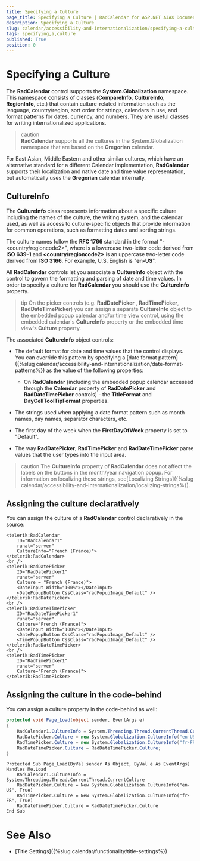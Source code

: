 ```yaml
---
title: Specifying a Culture
page_title: Specifying a Culture | RadCalendar for ASP.NET AJAX Documentation
description: Specifying a Culture
slug: calendar/accessibility-and-internationalization/specifying-a-culture
tags: specifying,a,culture
published: True
position: 0
---
```


# Specifying a Culture


The **RadCalendar** control supports the **System.Globalization** namespace. This namespace consists of classes (**CompareInfo**, **CultureInfo**, **RegionInfo**, etc.) that contain culture-related information such as the language, country/region, sort order for strings, calendars in use, and format patterns for dates, currency, and numbers. They are useful classes for writing internationalized applications.

>caution  
**RadCalendar** supports all the cultures in the System.Globalization namespace that are based on the **Gregorian** calendar.
>

For East Asian, Middle Eastern and other similar cultures, which have an alternative standard for a different Calendar implementation, **RadCalendar** supports their localization and native date and time value representation, but automatically uses the **Gregorian** calendar internally.

## CultureInfo

The **CultureInfo** class represents information about a specific culture including the names of the culture, the writing system, and the calendar used, as well as access to culture-specific objects that provide information for common operations, such as formatting dates and sorting strings.

The culture names follow the **RFC 1766** standard in the format "<languagecode2>-<country/regioncode2>", where **<languagecode2>** is a lowercase two-letter code derived from **ISO 639-1** and **<country/regioncode2>** is an uppercase two-letter code derived from **ISO 3166**. For example, U.S. English is "**en-US**".

All **RadCalendar** controls let you associate a **CultureInfo** object with the control to govern the formatting and parsing of date and time values. In order to specify a culture for **RadCalendar** you should use the **CultureInfo** property.


>tip
On the picker controls (e.g. **RadDatePicker** , **RadTimePicker**, **RadDateTimePicker**) you can assign a separate **CultureInfo** object to the embedded popup calendar and/or time view control, using the embedded calendar's **CultureInfo** property or the embedded time view's **Culture** property.
>


The associated **CultureInfo** object controls:

* The default format for date and time values that the control displays. You can override this pattern by specifying a [date format pattern]({%slug calendar/accessibility-and-internationalization/date-format-patterns%}) as the value of the following properties:

	* On **RadCalendar** (including the embedded popup calendar accessed through the **Calendar** property of **RadDatePicker** and **RadDateTimePicker** controls) - the **TitleFormat** and **DayCellToolTipFormat** properties.

* The strings used when applying a date format pattern such as month names, day names, separator characters, etc.

* The first day of the week when the **FirstDayOfWeek** property is set to "Default".

* The way **RadDatePicker**, **RadTimePicker** and **RadDateTimePicker** parse values that the user types into the input area.

>caution
The **CultureInfo** property of **RadCalendar** does not affect the labels on the buttons in the month/year navigation popup. For information on localizing these strings, see[Localizing Strings]({%slug calendar/accessibility-and-internationalization/localizing-strings%}).
>


## Assigning the culture declaratively

You can assign the culture of a **RadCalendar** control declaratively in the source:

````ASPNET
<telerik:RadCalendar
    ID="RadCalendar1"
    runat="server"
    CultureInfo="French (France)">
</telerik:RadCalendar>
<br />
<telerik:RadDatePicker
    ID="RadDatePicker1"
    runat="server"
    Culture = "French (France)">
    <DateInput Width="100%"></DateInput>
    <DatePopupButton CssClass="radPopupImage_Default" />
</telerik:RadDatePicker>
<br />
<telerik:RadDateTimePicker
    ID="RadDateTimePicker1"
    runat="server"
    Culture="French (France)">
    <DateInput Width="100%"></DateInput>
    <DatePopupButton CssClass="radPopupImage_Default" />
    <TimePopupButton CssClass="radPopupImage_Default" />
</telerik:RadDateTimePicker>
<br />
<telerik:RadTimePicker
    ID="RadTimePicker1"
    runat="server"
    Culture="French (France)">
</telerik:RadTimePicker>
````


## Assigning the culture in the code-behind

You can assign a culture property in the code-behind as well:


````C#
protected void Page_Load(object sender, EventArgs e)
{
    RadCalendar1.CultureInfo = System.Threading.Thread.CurrentThread.CurrentCulture;
    RadDatePicker.Culture = new System.Globalization.CultureInfo("en-US", true);
    RadTimePicker.Culture = new System.Globalization.CultureInfo("fr-FR", true);
    RadDateTimePicker.Culture = RadDateTimePicker.Culture;
}
````
````VB.NET
Protected Sub Page_Load(ByVal sender As Object, ByVal e As EventArgs) Handles Me.Load
    RadCalendar1.CultureInfo = System.Threading.Thread.CurrentThread.CurrentCulture
    RadDatePicker.Culture = New System.Globalization.CultureInfo("en-US", True)
    RadTimePicker.Culture = New System.Globalization.CultureInfo("fr-FR", True)
    RadDateTimePicker.Culture = RadDateTimePicker.Culture
End Sub
````


# See Also

 * [Title Settings]({%slug calendar/functionality/title-settings%})
 
 
